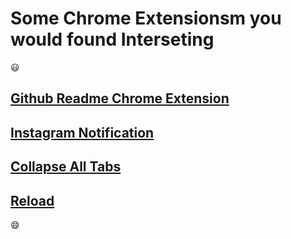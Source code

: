 # Some Chrome Extensionsm you would found Interseting

:smiley:

## [Github Readme Chrome Extension](https://chrome.google.com/webstore/detail/github-readme-markdown/paacehodnnofnmhogoclomamladkpabg)

## [Instagram Notification](https://chrome.google.com/webstore/detail/instagram-notification/heiinnmhiadnlphhbmjihhdbdbljejhh)

## [Collapse All Tabs](https://chrome.google.com/webstore/detail/collapse-all-tabs/jpdakiincopjmbkampclilmbppjllahi)

## [Reload](https://chrome.google.com/webstore/detail/reload/endlcjgkjkaigincilbebjibhpegiael)

:smile:
